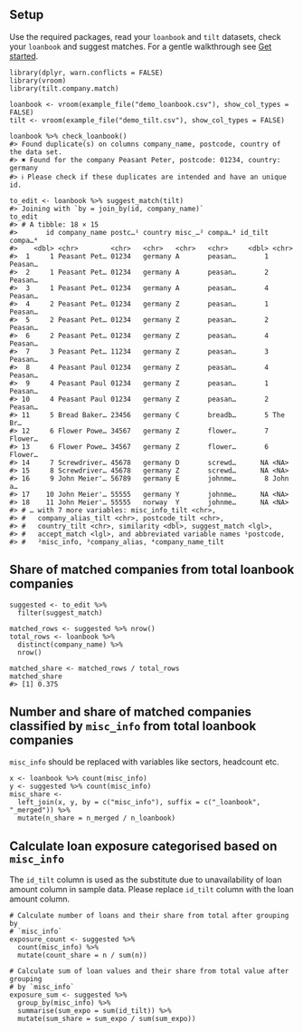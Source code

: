 ## Setup

Use the required packages, read your `loanbook` and `tilt` datasets,
check your `loanbook` and suggest matches. For a gentle walkthrough see
[Get
started](https://2degreesinvesting.github.io/tilt.company.match/articles/tilt-company-match.html).

    library(dplyr, warn.conflicts = FALSE)
    library(vroom)
    library(tilt.company.match)

    loanbook <- vroom(example_file("demo_loanbook.csv"), show_col_types = FALSE)
    tilt <- vroom(example_file("demo_tilt.csv"), show_col_types = FALSE)

    loanbook %>% check_loanbook()
    #> Found duplicate(s) on columns company_name, postcode, country of the data set.
    #> ✖ Found for the company Peasant Peter, postcode: 01234, country: germany
    #> ℹ Please check if these duplicates are intended and have an unique id.

    to_edit <- loanbook %>% suggest_match(tilt)
    #> Joining with `by = join_by(id, company_name)`
    to_edit
    #> # A tibble: 18 × 15
    #>       id company_name postc…¹ country misc_…² compa…³ id_tilt compa…⁴
    #>    <dbl> <chr>        <chr>   <chr>   <chr>   <chr>     <dbl> <chr>  
    #>  1     1 Peasant Pet… 01234   germany A       peasan…       1 Peasan…
    #>  2     1 Peasant Pet… 01234   germany A       peasan…       2 Peasan…
    #>  3     1 Peasant Pet… 01234   germany A       peasan…       4 Peasan…
    #>  4     2 Peasant Pet… 01234   germany Z       peasan…       1 Peasan…
    #>  5     2 Peasant Pet… 01234   germany Z       peasan…       2 Peasan…
    #>  6     2 Peasant Pet… 01234   germany Z       peasan…       4 Peasan…
    #>  7     3 Peasant Pet… 11234   germany Z       peasan…       3 Peasan…
    #>  8     4 Peasant Paul 01234   germany Z       peasan…       4 Peasan…
    #>  9     4 Peasant Paul 01234   germany Z       peasan…       1 Peasan…
    #> 10     4 Peasant Paul 01234   germany Z       peasan…       2 Peasan…
    #> 11     5 Bread Baker… 23456   germany C       breadb…       5 The Br…
    #> 12     6 Flower Powe… 34567   germany Z       flower…       7 Flower…
    #> 13     6 Flower Powe… 34567   germany Z       flower…       6 Flower…
    #> 14     7 Screwdriver… 45678   germany D       screwd…      NA <NA>   
    #> 15     8 Screwdriver… 45678   germany Z       screwd…      NA <NA>   
    #> 16     9 John Meier'… 56789   germany E       johnme…       8 John a…
    #> 17    10 John Meier'… 55555   germany Y       johnme…      NA <NA>   
    #> 18    11 John Meier'… 55555   norway  Y       johnme…      NA <NA>   
    #> # … with 7 more variables: misc_info_tilt <chr>,
    #> #   company_alias_tilt <chr>, postcode_tilt <chr>,
    #> #   country_tilt <chr>, similarity <dbl>, suggest_match <lgl>,
    #> #   accept_match <lgl>, and abbreviated variable names ¹​postcode,
    #> #   ²​misc_info, ³​company_alias, ⁴​company_name_tilt

## Share of matched companies from total loanbook companies

    suggested <- to_edit %>%
      filter(suggest_match)

    matched_rows <- suggested %>% nrow()
    total_rows <- loanbook %>%
      distinct(company_name) %>%
      nrow()

    matched_share <- matched_rows / total_rows
    matched_share
    #> [1] 0.375

## Number and share of matched companies classified by `misc_info` from total loanbook companies

`misc_info` should be replaced with variables like sectors, headcount
etc.

    x <- loanbook %>% count(misc_info)
    y <- suggested %>% count(misc_info)
    misc_share <-
      left_join(x, y, by = c("misc_info"), suffix = c("_loanbook", "_merged")) %>%
      mutate(n_share = n_merged / n_loanbook)

## Calculate loan exposure categorised based on `misc_info`

The `id_tilt` column is used as the substitute due to unavailability of
loan amount column in sample data. Please replace `id_tilt` column with
the loan amount column.

    # Calculate number of loans and their share from total after grouping by
    # `misc_info`
    exposure_count <- suggested %>%
      count(misc_info) %>%
      mutate(count_share = n / sum(n))

    # Calculate sum of loan values and their share from total value after grouping
    # by `misc_info`
    exposure_sum <- suggested %>%
      group_by(misc_info) %>%
      summarise(sum_expo = sum(id_tilt)) %>%
      mutate(sum_share = sum_expo / sum(sum_expo))
